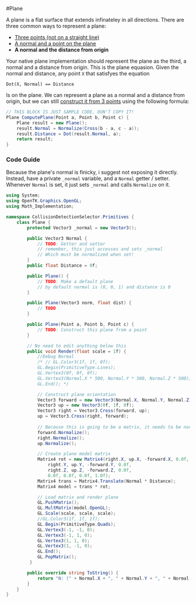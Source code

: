 #Plane

A plane is a flat surface that extends infinateley in all directions. There are three common ways to represent a plane:

* [Three points (not on a straight line)](https://www.khanacademy.org/math/geometry/tools-of-geometry/points-lines-planes/v/specifying-planes-in-three-dimensions)
* [A normal and a point on the plane](https://www.khanacademy.org/math/linear-algebra/vectors_and_spaces/dot_cross_products/v/defining-a-plane-in-r3-with-a-point-and-normal-vector)
* __A normal and the distance from origin__

Your native plane implementation should represent the plane as the third, a normal and a distance from origin. This is the plane equasion. Given the normal and distance, any point ```X``` that satisfyes the equation

```
Dot(X, Normal) == Distance
```

Is on the plane. We can represent a plane as a normal and a distance from origin, but we can still [construct it from 3 points](http://www.maplesoft.com/support/help/maple/view.aspx?path=MathApps%2FEquationofaPlane3Points) using the following formula:

```cs
// THIS BLOCK IS JUST SAMPLE CODE, DON'T COPY IT!
Plane ComputePlane(Point a, Point b, Point c) {
    Plane result = new Plane();
    result.Normal = Normalize(Cross(b - a, c - a));
    result.Distance = Dot(result.Normal, a);
    return result;
}
```

### Code Guide

Because the plane's normal is finicky, i suggest not exposing it directly. Instead, have a private ```_normal``` variable, and a ```Normal``` getter / setter. Whenever ```Normal``` is set, it just sets ```_normal``` and calls ```Normalize``` on it.

```cs
using System;
using OpenTK.Graphics.OpenGL;
using Math_Implementation;

namespace CollisionDetectionSelector.Primitives {
    class Plane {
        protected Vector3 _normal = new Vector3();

        public Vector3 Normal {
            // TODO: Getter and setter
            // remember, this just accesses and sets _normal
            // Which must be normalized when set!
        }
        public float Distance = 0f;

        public Plane() {
            // TODO: Make a default plane
            // by default normal is (0, 0, 1) and distance is 0
        }

        public Plane(Vector3 norm, float dist) {
            // TODO
        }

        public Plane(Point a, Point b, Point c) {
            // TODO: Construct this plane from a point
        }

        // No need to edit anything below this
        public void Render(float scale = 1f) {
            //Debug Normal
            /* // GL.Color3(1f, 1f, 0f);
            GL.Begin(PrimitiveType.Lines);
            GL.Vertex3(0f, 0f, 0f);
            GL.Vertex3(Normal.X * 500, Normal.Y * 500, Normal.Z * 500);
            GL.End(); */

            // Construct plane orientation
            Vector3 forward = new Vector3(Normal.X, Normal.Y, Normal.Z);
            Vector3 up = new Vector3(0f, 1f, 0f);
            Vector3 right = Vector3.Cross(forward, up);
            up = Vector3.Cross(right, forward);
            
            // Because this is going to be a matrix, it needs to be normalized
            forward.Normalize();
            right.Normalize();
            up.Normalize();

            // Create plane model matrix
            Matrix4 rot = new Matrix4(right.X, up.X, -forward.X, 0.0f,
                right.Y, up.Y, -forward.Y, 0.0f,
                right.Z, up.Z, -forward.Z, 0.0f,
                0.0f, 0.0f, 0.0f, 1.0f);
            Matrix4 trans = Matrix4.Translate(Normal * Distance);
            Matrix4 model = trans * rot;

            // Load matrix and render plane
            GL.PushMatrix();
            GL.MultMatrix(model.OpenGL);
            GL.Scale(scale, scale, scale);
            //GL.Color3(1f, 1f, 1f);
            GL.Begin(PrimitiveType.Quads);
            GL.Vertex3(-1, -1, 0);
            GL.Vertex3(-1, 1, 0);
            GL.Vertex3(1, 1, 0);
            GL.Vertex3(1, -1, 0);
            GL.End();
            GL.PopMatrix();
         }

        public override string ToString() {
            return "N: (" + Normal.X + ", " + Normal.Y + ", " + Normal.Z + "): " + Distance;
        }
    }
}
```

